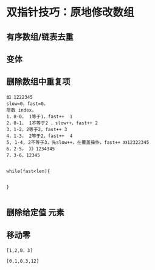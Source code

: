 # 双指针技巧：原地修改数组

## 有序数组/链表去重

## 变体

## 删除数组中重复项

```
如 1222345   
slow=0，fast=0。
层数 index，
1，0-0， 1等于1，fast++  1
2，0-1， 1不等于2 ，slow++，fast++ 2
3，1-2，2等于2，fast++ 3
4，1-3， 2等于2，fast++  4
5, 1-4, 2不等于3，先slow++，在覆盖操作，fast++ 》》12322345
6，2-5， 》》1234345
7，3-6，12345


while(fast<len){
    

}


```

## 删除给定值 元素

## 移动零

```
[1,2,0，3]

[0,1,0,3,12]



```












